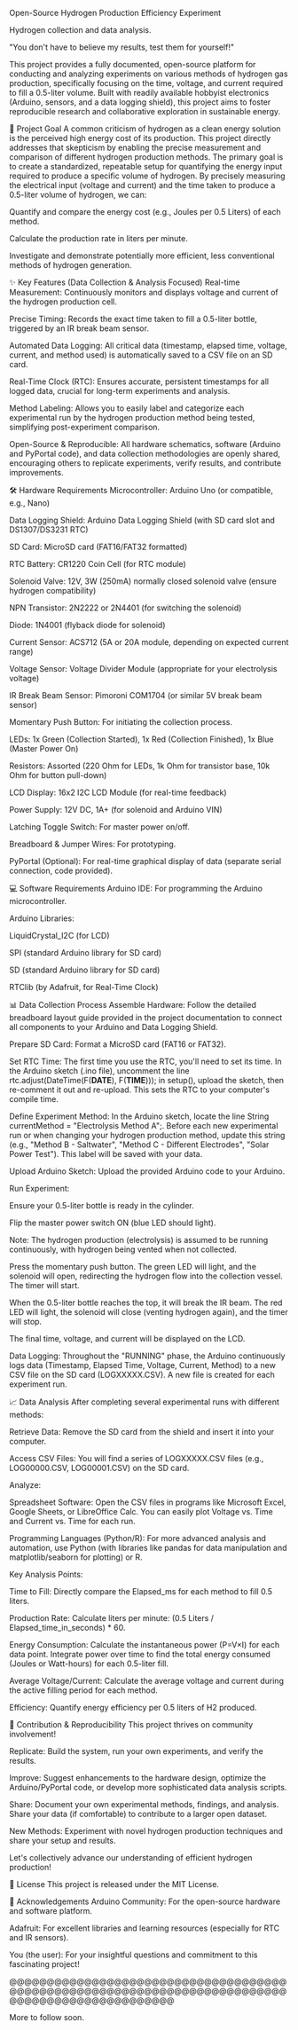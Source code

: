 Open-Source Hydrogen Production Efficiency Experiment

Hydrogen collection and data analysis.

"You don't have to believe my results, test them for yourself!"

This project provides a fully documented, open-source platform for conducting and analyzing experiments on various methods of hydrogen gas production, specifically focusing on the time, voltage, and current required to fill a 0.5-liter volume. Built with readily available hobbyist electronics (Arduino, sensors, and a data logging shield), this project aims to foster reproducible research and collaborative exploration in sustainable energy.

🧪 Project Goal
A common criticism of hydrogen as a clean energy solution is the perceived high energy cost of its production. This project directly addresses that skepticism by enabling the precise measurement and comparison of different hydrogen production methods. The primary goal is to create a standardized, repeatable setup for quantifying the energy input required to produce a specific volume of hydrogen. By precisely measuring the electrical input (voltage and current) and the time taken to produce a 0.5-liter volume of hydrogen, we can:

Quantify and compare the energy cost (e.g., Joules per 0.5 Liters) of each method.

Calculate the production rate in liters per minute.

Investigate and demonstrate potentially more efficient, less conventional methods of hydrogen generation.

✨ Key Features (Data Collection & Analysis Focused)
Real-time Measurement: Continuously monitors and displays voltage and current of the hydrogen production cell.

Precise Timing: Records the exact time taken to fill a 0.5-liter bottle, triggered by an IR break beam sensor.

Automated Data Logging: All critical data (timestamp, elapsed time, voltage, current, and method used) is automatically saved to a CSV file on an SD card.

Real-Time Clock (RTC): Ensures accurate, persistent timestamps for all logged data, crucial for long-term experiments and analysis.

Method Labeling: Allows you to easily label and categorize each experimental run by the hydrogen production method being tested, simplifying post-experiment comparison.

Open-Source & Reproducible: All hardware schematics, software (Arduino and PyPortal code), and data collection methodologies are openly shared, encouraging others to replicate experiments, verify results, and contribute improvements.

🛠️ Hardware Requirements
Microcontroller: Arduino Uno (or compatible, e.g., Nano)

Data Logging Shield: Arduino Data Logging Shield (with SD card slot and DS1307/DS3231 RTC)

SD Card: MicroSD card (FAT16/FAT32 formatted)

RTC Battery: CR1220 Coin Cell (for RTC module)

Solenoid Valve: 12V, 3W (250mA) normally closed solenoid valve (ensure hydrogen compatibility)

NPN Transistor: 2N2222 or 2N4401 (for switching the solenoid)

Diode: 1N4001 (flyback diode for solenoid)

Current Sensor: ACS712 (5A or 20A module, depending on expected current range)

Voltage Sensor: Voltage Divider Module (appropriate for your electrolysis voltage)

IR Break Beam Sensor: Pimoroni COM1704 (or similar 5V break beam sensor)

Momentary Push Button: For initiating the collection process.

LEDs: 1x Green (Collection Started), 1x Red (Collection Finished), 1x Blue (Master Power On)

Resistors: Assorted (220 Ohm for LEDs, 1k Ohm for transistor base, 10k Ohm for button pull-down)

LCD Display: 16x2 I2C LCD Module (for real-time feedback)

Power Supply: 12V DC, 1A+ (for solenoid and Arduino VIN)

Latching Toggle Switch: For master power on/off.

Breadboard & Jumper Wires: For prototyping.

PyPortal (Optional): For real-time graphical display of data (separate serial connection, code provided).

💻 Software Requirements
Arduino IDE: For programming the Arduino microcontroller.

Arduino Libraries:

LiquidCrystal_I2C (for LCD)

SPI (standard Arduino library for SD card)

SD (standard Arduino library for SD card)

RTClib (by Adafruit, for Real-Time Clock)

📊 Data Collection Process
Assemble Hardware: Follow the detailed breadboard layout guide provided in the project documentation to connect all components to your Arduino and Data Logging Shield.

Prepare SD Card: Format a MicroSD card (FAT16 or FAT32).

Set RTC Time: The first time you use the RTC, you'll need to set its time. In the Arduino sketch (.ino file), uncomment the line rtc.adjust(DateTime(F(__DATE__), F(__TIME__))); in setup(), upload the sketch, then re-comment it out and re-upload. This sets the RTC to your computer's compile time.

Define Experiment Method: In the Arduino sketch, locate the line String currentMethod = "Electrolysis Method A";. Before each new experimental run or when changing your hydrogen production method, update this string (e.g., "Method B - Saltwater", "Method C - Different Electrodes", "Solar Power Test"). This label will be saved with your data.

Upload Arduino Sketch: Upload the provided Arduino code to your Arduino.

Run Experiment:

Ensure your 0.5-liter bottle is ready in the cylinder.

Flip the master power switch ON (blue LED should light).

Note: The hydrogen production (electrolysis) is assumed to be running continuously, with hydrogen being vented when not collected.

Press the momentary push button. The green LED will light, and the solenoid will open, redirecting the hydrogen flow into the collection vessel. The timer will start.

When the 0.5-liter bottle reaches the top, it will break the IR beam. The red LED will light, the solenoid will close (venting hydrogen again), and the timer will stop.

The final time, voltage, and current will be displayed on the LCD.

Data Logging: Throughout the "RUNNING" phase, the Arduino continuously logs data (Timestamp, Elapsed Time, Voltage, Current, Method) to a new CSV file on the SD card (LOGXXXXX.CSV). A new file is created for each experiment run.

📈 Data Analysis
After completing several experimental runs with different methods:

Retrieve Data: Remove the SD card from the shield and insert it into your computer.

Access CSV Files: You will find a series of LOGXXXXX.CSV files (e.g., LOG00000.CSV, LOG00001.CSV) on the SD card.

Analyze:

Spreadsheet Software: Open the CSV files in programs like Microsoft Excel, Google Sheets, or LibreOffice Calc. You can easily plot Voltage vs. Time and Current vs. Time for each run.

Programming Languages (Python/R): For more advanced analysis and automation, use Python (with libraries like pandas for data manipulation and matplotlib/seaborn for plotting) or R.

Key Analysis Points:

Time to Fill: Directly compare the Elapsed_ms for each method to fill 0.5 liters.

Production Rate: Calculate liters per minute: (0.5 Liters / Elapsed_time_in_seconds) * 60.

Energy Consumption: Calculate the instantaneous power (P=V×I) for each data point. Integrate power over time to find the total energy consumed (Joules or Watt-hours) for each 0.5-liter fill.

Average Voltage/Current: Calculate the average voltage and current during the active filling period for each method.

Efficiency: Quantify energy efficiency per 0.5 liters of H2 produced.

🤝 Contribution & Reproducibility
This project thrives on community involvement!

Replicate: Build the system, run your own experiments, and verify the results.

Improve: Suggest enhancements to the hardware design, optimize the Arduino/PyPortal code, or develop more sophisticated data analysis scripts.

Share: Document your own experimental methods, findings, and analysis. Share your data (if comfortable) to contribute to a larger open dataset.

New Methods: Experiment with novel hydrogen production techniques and share your setup and results.

Let's collectively advance our understanding of efficient hydrogen production!

📄 License
This project is released under the MIT License.

🙏 Acknowledgements
Arduino Community: For the open-source hardware and software platform.

Adafruit: For excellent libraries and learning resources (especially for RTC and IR sensors).

You (the user): For your insightful questions and commitment to this fascinating project!

@@@@@@@@@@@@@@@@@@@@@@@@@@@@@@@@@@@@@@@@@@@@@@@@@@@@@@@@@@@@@@@@@@@@@@@@@@@@@@@@@@@@@@@@@@@@@@@@

More to follow soon.